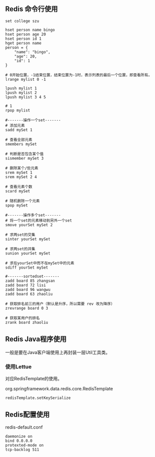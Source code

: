 

## Redis 命令行使用

```shell script
set college szu

hset person name bingo
hset person age 20
hset person id 1
hget person name
person = {
    "name": "bingo",
    "age": 20,
    "id": 1
}

# 0开始位置，-1结束位置，结束位置为-1时，表示列表的最后一个位置，即查看所有。
lrange mylist 0 -1

lpush mylist 1
lpush mylist 2
lpush mylist 3 4 5

# 1
rpop mylist

#-------操作一个set-------
# 添加元素
sadd mySet 1

# 查看全部元素
smembers mySet

# 判断是否包含某个值
sismember mySet 3

# 删除某个/些元素
srem mySet 1
srem mySet 2 4

# 查看元素个数
scard mySet

# 随机删除一个元素
spop mySet

#-------操作多个set-------
# 将一个set的元素移动到另外一个set
smove yourSet mySet 2

# 求两set的交集
sinter yourSet mySet

# 求两set的并集
sunion yourSet mySet

# 求在yourSet中而不在mySet中的元素
sdiff yourSet mySet

#-------sortedset-------
zadd board 85 zhangsan
zadd board 72 lisi
zadd board 96 wangwu
zadd board 63 zhaoliu

# 获取排名前三的用户（默认是升序，所以需要 rev 改为降序）
zrevrange board 0 3

# 获取某用户的排名
zrank board zhaoliu
```



## Redis Java程序使用
一般是要在Java客户端使用上再封装一层Util工具类。
### 使用Lettue 
对应RedisTemplate的使用。

org.springframework.data.redis.core.RedisTemplate
```
redisTemplate.setKeySerialize
```


## Redis配置使用
redis-default.conf
```text
daemonize on
bind 0.0.0.0
protexted-mode on
tcp-backlog 511

```